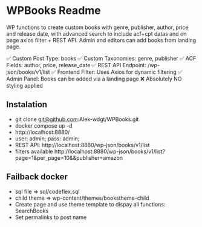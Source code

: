 
# WPBooks Readme
WP functions to create custom books with genre, publisher, author, price and release date, with advanced search to include acf+cpt datas and on page axios filter + REST API. Admin and editors can add books from landing page.

✅ Custom Post Type: books
✅ Custom Taxonomies: genre, publisher
✅ ACF Fields: author, price, release_date
✅ REST API Endpoint: /wp-json/books/v1/list
✅ Frontend Filter: Uses Axios for dynamic filtering
✅ Admin Panel: Books can be added via a landing page
❌ Absolutely NO styling applied

## Instalation
- git clone git@github.com:Alek-wdgt/WPBooks.git
- docker compose up -d
- http://localhost:8880/
- user: admin; pass: admin;
- REST API: http://localhost:8880/wp-json/books/v1/list
- filters available http://localhost:8880/wp-json/books/v1/list?page=1&per_page=10&&publisher=amazon

## Failback docker
- sql file => sql/codeflex.sql
- child theme => wp-content/themes/bookstheme-child
- Create page and use theme template to dispay all functions: SearchBooks
- Set permalinks to post name

